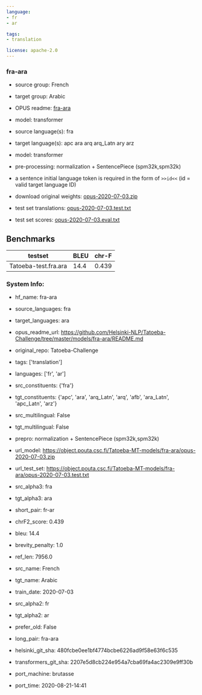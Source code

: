 ```yaml
---
language: 
- fr
- ar

tags:
- translation

license: apache-2.0
---
```


### fra-ara

* source group: French 
* target group: Arabic 
*  OPUS readme: [fra-ara](https://github.com/Helsinki-NLP/Tatoeba-Challenge/tree/master/models/fra-ara/README.md)

*  model: transformer
* source language(s): fra
* target language(s): apc ara arq arq_Latn ary arz
* model: transformer
* pre-processing: normalization + SentencePiece (spm32k,spm32k)
* a sentence initial language token is required in the form of `>>id<<` (id = valid target language ID)
* download original weights: [opus-2020-07-03.zip](https://object.pouta.csc.fi/Tatoeba-MT-models/fra-ara/opus-2020-07-03.zip)
* test set translations: [opus-2020-07-03.test.txt](https://object.pouta.csc.fi/Tatoeba-MT-models/fra-ara/opus-2020-07-03.test.txt)
* test set scores: [opus-2020-07-03.eval.txt](https://object.pouta.csc.fi/Tatoeba-MT-models/fra-ara/opus-2020-07-03.eval.txt)

## Benchmarks

| testset               | BLEU  | chr-F |
|-----------------------|-------|-------|
| Tatoeba-test.fra.ara 	| 14.4 	| 0.439 |


### System Info: 
- hf_name: fra-ara

- source_languages: fra

- target_languages: ara

- opus_readme_url: https://github.com/Helsinki-NLP/Tatoeba-Challenge/tree/master/models/fra-ara/README.md

- original_repo: Tatoeba-Challenge

- tags: ['translation']

- languages: ['fr', 'ar']

- src_constituents: {'fra'}

- tgt_constituents: {'apc', 'ara', 'arq_Latn', 'arq', 'afb', 'ara_Latn', 'apc_Latn', 'arz'}

- src_multilingual: False

- tgt_multilingual: False

- prepro:  normalization + SentencePiece (spm32k,spm32k)

- url_model: https://object.pouta.csc.fi/Tatoeba-MT-models/fra-ara/opus-2020-07-03.zip

- url_test_set: https://object.pouta.csc.fi/Tatoeba-MT-models/fra-ara/opus-2020-07-03.test.txt

- src_alpha3: fra

- tgt_alpha3: ara

- short_pair: fr-ar

- chrF2_score: 0.439

- bleu: 14.4

- brevity_penalty: 1.0

- ref_len: 7956.0

- src_name: French

- tgt_name: Arabic

- train_date: 2020-07-03

- src_alpha2: fr

- tgt_alpha2: ar

- prefer_old: False

- long_pair: fra-ara

- helsinki_git_sha: 480fcbe0ee1bf4774bcbe6226ad9f58e63f6c535

- transformers_git_sha: 2207e5d8cb224e954a7cba69fa4ac2309e9ff30b

- port_machine: brutasse

- port_time: 2020-08-21-14:41
